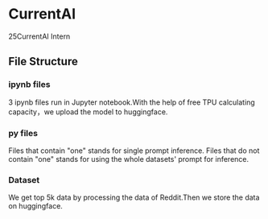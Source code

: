 # CurrentAI
25CurrentAI Intern
## File Structure
### ipynb files
3 ipynb files run in Jupyter notebook.With the help of free TPU calculating capacity，we upload the model to huggingface.
### py files
Files that contain "one" stands for single prompt inference.
Files that do not contain "one" stands for using the whole datasets' prompt for inference.
### Dataset
We get top 5k data by processing the data of Reddit.Then we store the data on huggingface.
